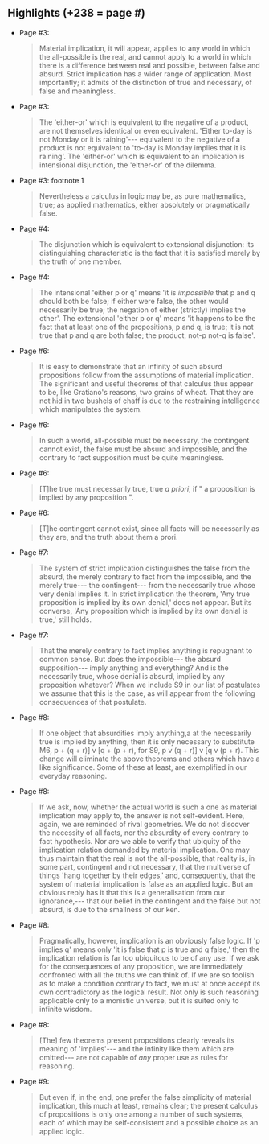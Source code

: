 ## Highlights (+238 = page #)

 * Page #3:
   > Material implication, it will appear, applies to any world in which the all-possible is the real, and cannot apply to a world in which there is a difference between real and possible, between false and absurd. Strict implication has a wider range of application. Most importantly; it admits of the distinction of true and necessary, of false and meaningless.

 * Page #3:
   > The 'either-or' which is equivalent to the negative of a product, are not themselves identical or even equivalent. 'Either to-day is not Monday or it is raining'--- equivalent to the negative of a product is not equivalent to 'to-day is Monday implies that it is raining'. The 'either-or' which is equivalent to an implication is intensional disjunction, the 'either-or'  of the dilemma.

 * Page #3: footnote 1
   > Nevertheless a calculus in logic may be, as pure mathematics, true; as applied mathematics, either absolutely or pragmatically false.

 * Page #4:
   > The disjunction which is equivalent to extensional disjunction: its distinguishing characteristic is the fact that it is satisfied merely by the truth of one member.

 * Page #4:
   > The intensional 'either p or q' means 'it is _impossible_ that p and q should both be false; if either were false, the other would necessarily be true; the negation of either (strictly) implies the other'.  The extensional 'either p or q' means 'it happens to be the fact that at least one of the propositions, p and q, is true; it is not true that p and q are both false; the product, not-p not-q is false'.

 * Page #6:
   > It is easy to demonstrate that an infinity of such absurd propositions follow from the assumptions of material implication. The significant and useful theorems of that calculus thus appear to be, like Gratiano's reasons, two grains of wheat. That they are not hid in two bushels of chaff is due to the restraining intelligence which manipulates the system.

 * Page #6:
   > In such a world, all-possible must be necessary, the contingent cannot exist, the false must be absurd and impossible, and the contrary to fact supposition must be quite meaningless.

 * Page #6:
   > [T]he true must necessarily true, true _a priori_, if " a proposition is implied by any proposition ".

 * Page #6:
   > [T]he contingent cannot exist, since all facts will be necessarily as they are, and the truth about them a prori.

 * Page #7:
   > The system of strict implication distinguishes the false from the absurd, the merely contrary to fact from the impossible, and the merely true--- the contingent--- from the necessarily true whose very denial implies it. In strict implication the theorem, 'Any true proposition is implied by its own denial,' does not appear.  But its converse, 'Any proposition which is implied by its own denial is true,' still holds.

 * Page #7:
   > That the merely contrary to fact implies anything is repugnant to common sense.  But does the impossible--- the absurd supposition--- imply anything and everything? And is the necessarily true, whose denial is absurd, implied by any proposition whatever? When we include S9 in our list of postulates we assume that this is the case, as will appear from the following consequences of that postulate.

 * Page #8:
   > If one object that absurdities imply anything,a at the necessarily true is  implied by anything, then it is only necessary to substitute M6, p +  (q + r)] v [q +  (p + r), for S9, p v (q + r)] v [q v (p + r).  This change will eliminate the above theorems and others which have a like significance. Some of these at least, are exemplified in our everyday reasoning.

 * Page #8:
   > If we ask, now, whether the actual world is such a one as material implication may apply to, the answer is not self-evident. Here, again, we are reminded of rival geometries. We do not discover the necessity of all facts, nor the absurdity of every contrary to fact hypothesis. Nor are we able to verify that ubiquity of the implication relation demanded by material implication. One may thus maintain that the real is not the all-possible, that reality is, in some part, contingent and not necessary, that the multiverse of things 'hang together by their edges,' and, consequently, that the system of material implication is false as an applied logic.  But an obvious reply has it that this is a generalisation from our ignorance,--- that our belief in the contingent and the false but not absurd, is due to the smallness of our ken.

 * Page #8:
   > Pragmatically, however, implication is an obviously false logic.  If 'p implies q' means only 'it is false that p is true and q false,' then the implication relation is far too ubiquitous to be of any use.  If we ask for the consequences of any proposition, we are immediately confronted with all the truths we can think of. If we are so foolish as to make a condition contrary to fact, we must at once accept its own contradictory as the logical result. Not only is such reasoning applicable only to a monistic universe,  but it is suited only to infinite wisdom.

 * Page #8:
   > [The] few theorems present propositions clearly reveals its meaning of 'implies'--- and the infinity like them which are omitted--- are not capable of _any_ proper use as rules for reasoning.

 * Page #9:
   > But even if, in the end, one prefer the false simplicity of material implication, this much at least, remains clear; the present calculus of propositions is only one among a  number of such systems, each of which may be self-consistent and a possible choice as an applied logic.

